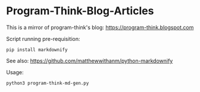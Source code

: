 # Program-Think-Blog-Articles

This is a mirror of program-think's blog: https://program-think.blogspot.com

Script running pre-requisition:

`pip install markdownify`

See also: https://github.com/matthewwithanm/python-markdownify

Usage:

`python3 program-think-md-gen.py`

